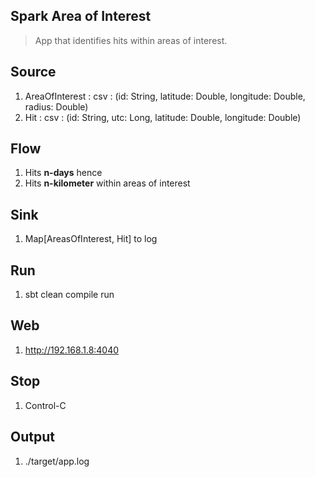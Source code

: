 Spark Area of Interest
----------------------
>App that identifies hits within areas of interest.

Source
------
1. AreaOfInterest : csv : (id: String, latitude: Double, longitude: Double, radius: Double)
2. Hit : csv : (id: String, utc: Long, latitude: Double, longitude: Double)

Flow
----
1. Hits **n-days** hence
2. Hits **n-kilometer** within areas of interest

Sink
----
1. Map[AreasOfInterest, Hit] to log

Run
---
1. sbt clean compile run

Web
---
1. http://192.168.1.8:4040

Stop
----
1. Control-C
 
Output
------
1. ./target/app.log
